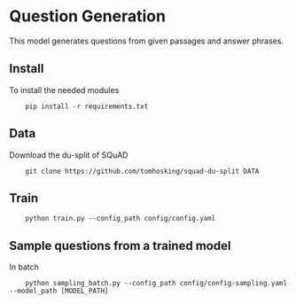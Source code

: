 # Question Generation

This model generates questions from given passages and answer phrases.


## Install

To install the needed modules

```
    pip install -r requirements.txt
```

## Data

Download the du-split of SQuAD

```
    git clone https://github.com/tomhosking/squad-du-split DATA
```

## Train 

```
    python train.py --config_path config/config.yaml
```

## Sample questions from a trained model

In batch

```
	python sampling_batch.py --config_path config/config-sampling.yaml --model_path [MODEL_PATH]
```

